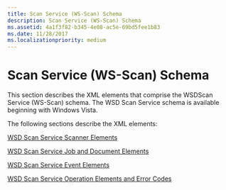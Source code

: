```yaml
---
title: Scan Service (WS-Scan) Schema
description: Scan Service (WS-Scan) Schema
ms.assetid: 4a1f3f82-b345-4e08-ac5e-69bd5fee1b83
ms.date: 11/28/2017
ms.localizationpriority: medium
---
```


# Scan Service (WS-Scan) Schema


This section describes the XML elements that comprise the WSDScan Service (WS-Scan) schema. The WSD Scan Service schema is available beginning with Windows Vista.

The following sections describe the XML elements:

[WSD Scan Service Scanner Elements](wsd-scan-service-scanner-elements.md)

[WSD Scan Service Job and Document Elements](wsd-scan-service-job-and-document-elements.md)

[WSD Scan Service Event Elements](wsd-scan-service-event-elements.md)

[WSD Scan Service Operation Elements and Error Codes](wsd-scan-service-operation-elements-and-error-codes.md)

 

 





